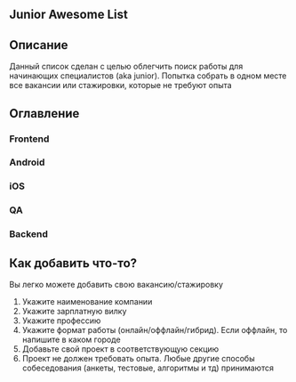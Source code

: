 **Junior Awesome List**
---

Описание
---
Данный список сделан с целью облегчить поиск работы для начинающих специалистов (aka junior). Попытка собрать в одном месте все вакансии или стажировки, которые не требуют опыта

Оглавление
---
### **Frontend**

### **Android**

### **iOS**

### **QA**

### **Backend**

Как добавить что-то?
---
Вы легко можете добавить свою вакансию/стажировку

1. Укажите наименование компании
2. Укажите зарплатную вилку
3. Укажите профессию
4. Укажите формат работы (онлайн/оффлайн/гибрид). Если оффлайн, то напишите в каком городе
4. Добавьте свой проект в соответствующую секцию
4. Проект не должен требовать опыта. Любые другие способы собеседования (анкеты, тестовые, алгоритмы и тд) принимаются
